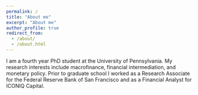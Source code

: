 ```yaml
---
permalink: /
title: "About me"
excerpt: "About me"
author_profile: true
redirect_from:
  - /about/
  - /about.html
---
```


I am a fourth year PhD student at the University of Pennsylvania. My research interests include macrofinance, financial intermediation, and monetary policy. Prior to graduate school I worked as a Research Associate for the Federal Reserve Bank of San Francisco and as a Financial Analyst for ICONIQ Capital.
